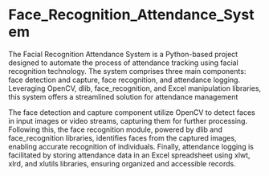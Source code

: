 # Face_Recognition_Attendance_System
The Facial Recognition Attendance System is a Python-based project designed to automate the process of attendance tracking using facial recognition technology. The system comprises three main components: face detection and capture, face recognition, and attendance logging. Leveraging OpenCV, dlib, face_recognition, and Excel manipulation libraries, this system offers a streamlined solution for attendance management

The face detection and capture component utilize OpenCV to detect faces in input images or video streams, capturing them for further processing. Following this, the face recognition module, powered by dlib and face_recognition libraries, identifies faces from the captured images, enabling accurate recognition of individuals. Finally, attendance logging is facilitated by storing attendance data in an Excel spreadsheet using xlwt, xlrd, and xlutils libraries, ensuring organized and accessible records.
